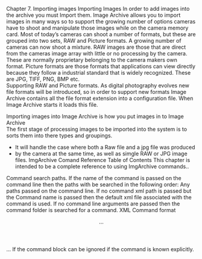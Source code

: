 Chapter 7.	Importing images
Importing Images
In order to add images into the archive you must Import them.  Image Archive allows you to import images in many ways so to support the growing number of options cameras have to shoot and manipulate those images while on the camera memory card.
Most of today’s cameras can shoot a number of formats, but these are grouped into two sets,  RAW and Picture formats. A growing number of cameras can now shoot a mixture. 
RAW images are those that are direct from the cameras image array with little or no processing by the camera. These are normally proprietary belonging to the camera makers own format.
Picture formats are those formats that applications can view directly because they follow a industrial standard that is widely recognized. These are JPG, TIFF, PNG, BMP etc.  
Supporting RAW and Picture formats.
As digital photography evolves new file formats will be introduced, so in order to support new formats Image Archive contains all the file format extension into a configuration file. When Image Archive starts it loads this file. 

Importing images into Image Archive is how you put images in to Image Archive  
The first stage of processing images to be imported into the system is to sorts them into there types and groupings.
 * It will handle the case where both a Raw file and a jpg file was produced
 * by the camera at the same time, as well as simgle RAW or JPG image files.
ImgArchive Comand Reference
Table of Contents
This chapter is intended to be a complete reference to using ImgArchive commands..

Command search paths.
If the name of the command is passed on the command line then the paths with be searched in the following order:
Any paths passed on the command line.
If no command xml path is passed but the Command name is passed then the default xml file associated with the command is used.
If no command line arguments are passed then the command folder is searched for a command.
XML Command format
<?xml version="1.0"?>
<Envelope>
<Header>
...
</Header>
<Body>
...
</Body>
</Envelope>
  If the command block can be ignored if the command is known explicitly.
